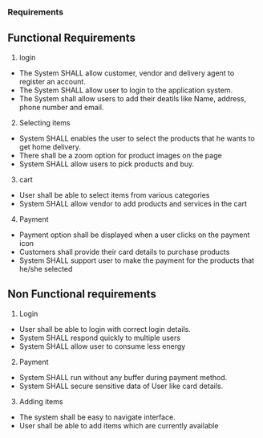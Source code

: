 ### Requirements
## Functional Requirements
1. login
* The System SHALL allow customer, vendor and delivery agent to register an account.
* The System SHALL allow user to login to the application system.
* The System shall allow users to add their deatils like Name, address, phone number and  email.

2. Selecting items
* System SHALL enables the user to select the products that he wants to get home delivery.
* There shall be a zoom option for product images on the page
* System SHALL allow users to pick products and buy.

3. cart
* User shall be able to select items from various categories
* System SHALL allow vendor to add products and services in the cart 

4. Payment
* Payment option shall be displayed when a user clicks on the payment icon
* Customers shall provide their card details to purchase products
* System SHALL support user to make the payment for the products that he/she selected

## Non Functional requirements

1. Login
* User shall be able to login with correct login details.
* System SHALL respond quickly to multiple users 
* System SHALL allow user to consume less energy 

2. Payment
* System SHALL run without any buffer during payment method. 
* System SHALL secure sensitive data of User like card details.

3. Adding items
* The system shall be easy to navigate interface.
* User shall be able to add items which are currently available

